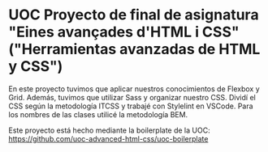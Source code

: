 # UOC Proyecto de final de asignatura "Eines avançades d'HTML i CSS" ("Herramientas avanzadas de HTML y CSS")

En este proyecto tuvimos que aplicar nuestros conocimientos de Flexbox y Grid. Además, tuvimos que utilizar Sass y organizar nuestro CSS. Dividí el CSS según la metodología ITCSS y trabajé con Stylelint en VSCode. Para los nombres de las clases utilicé la metodología BEM.

Este proyecto está hecho mediante la boilerplate de la UOC: https://github.com/uoc-advanced-html-css/uoc-boilerplate
